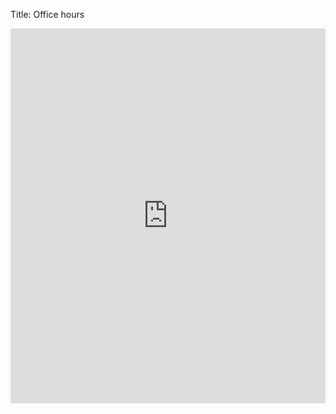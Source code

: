 Title: Office hours

<iframe src="https://calendar.google.com/calendar/embed?src=tc.columbia.edu_0t4p31ig7mai6tu7grkj3uiqqg%40group.calendar.google.com&ctz=America%2FNew_York" style="border: 0" width="100%" height="600" frameborder="0" scrolling="no"></iframe>
